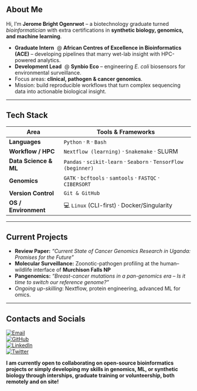 ## About Me  
Hi, I’m **Jerome Bright Ogenrwot** – a biotechnology graduate turned _bioinformatician_ with extra certifications in **synthetic biology, genomics, and machine learning**.  
- **Graduate Intern** &nbsp;@ **African Centres of Excellence in Bioinformatics (ACE)** – developing pipelines that marry wet-lab insight with HPC-powered analytics.  
- **Development Lead** &nbsp;@ **Synbio Eco** – engineering _E. coli_ biosensors for environmental surveillance.  
- Focus areas: **clinical, pathogen & cancer genomics**.  
- Mission: build reproducible workflows that turn complex sequencing data into actionable biological insight.

---

## Tech Stack  

| Area | Tools & Frameworks |
|------|--------------------|
| **Languages** | `Python` · `R` · `Bash` |
| **Workflow / HPC** | `Nextflow (learning)` · `Snakemake` · SLURM |  
| **Data Science & ML** | `Pandas` · `scikit-learn` · `Seaborn` · `TensorFlow (beginner)` |  
| **Genomics** | `GATK` · `bcftools` · `samtools` · `FASTQC` · `CIBERSORT` | Variant Calling | Genome Assembly 
| **Version Control** | `Git & GitHub` |
| **OS / Environment** | 💻 `Linux` (CLI-first) · Docker/Singularity |

---

## Current Projects 

- **Review Paper:** _“Current State of Cancer Genomics Research in Uganda: Promises for the Future”_  
- **Molecular Surveillance:** Zoonotic-pathogen profiling at the human–wildlife interface of **Murchison Falls NP**  
- **Pangenomics:** _“Breast-cancer mutations in a pan-genomics era – Is it time to switch our reference genome?”_  
- _Ongoing up-skilling_: Nextflow, protein engineering, advanced ML for omics.

---

## Contacts and Socials 

[![Email](https://img.shields.io/badge/Email-ojeromebright@gmail.com-red)](mailto:ojeromebright@gmail.com)  
[![GitHub](https://img.shields.io/badge/GitHub-OJBright-181717?logo=github)](https://github.com/OJBright)  
[![LinkedIn](https://img.shields.io/badge/LinkedIn-Jerrybright_Ogenrwot-0A66C2?logo=linkedin)](https://www.linkedin.com/in/jerrybright-ogenrwot-151a48240)  
[![Twitter](https://img.shields.io/badge/Twitter-@JerrybrightO-1DA1F2?logo=twitter)](https://twitter.com/JerrybrightO)

__I am currently open to collaborating on open-source bioinformatics projects or simply developing my skills in genomics, ML, or synthetic biology through interships, graduate training or volunteership, both remotely and on site!__


<!--
**OJBright/OJBright** is a ✨ _special_ ✨ repository because its `README.md` (this file) appears on your GitHub profile.

Update profile README
